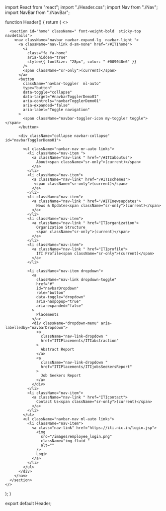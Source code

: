 import React from "react";
import "./Header.css";
import Nav from "./Nav";
import NavBar from "./NavBar";

function Header() {
  return (
    <>
      <Nav />
      <NavBar />

      <section id="home" className=" font-weight-bold  sticky-top navdetails">
        <nav className="navbar navbar-expand-lg  navbar-light ">
          <a className="nav-link d-sm-none" href="/#ITIhome">
            <i
              class="fa fa-home"
              aria-hidden="true"
              style={{ fontSize: "28px", color: " #009048e6" }}
            />
            <span className="sr-only">(current)</span>
          </a>
          <button
            className="navbar-toggler  ml-auto"
            type="button"
            data-toggle="collapse"
            data-target="#navbarTogglerDemo01"
            aria-controls="navbarTogglerDemo01"
            aria-expanded="false"
            aria-label="Toggle navigation"
          >
            <span className="navbar-toggler-icon my-toggler toggle"></span>
          </button>

          <div className="collapse navbar-collapse" id="navbarTogglerDemo01">
            
            <ul className="navbar-nav mr-auto links">
              <li className="nav-item ">
                <a className="nav-link " href="/#ITIaboutus">
                  About<span className="sr-only">(current)</span>
                </a>
              </li>
              <li className="nav-item">
                <a className="nav-link" href="/#ITIschemes">
                 <span className="sr-only">(current)</span>
                </a>
              </li>
              <li className="nav-item">
                <a className="nav-link " href="/#ITInewsupdates">
                  News & Updates<span className="sr-only">(current)</span>
                </a>
              </li>
              <li className="nav-item">
                <a className="nav-link " href="ITIorganization">
                  Organization Structure
                  <span className="sr-only">(current)</span>
                </a>
              </li>
              <li className="nav-item">
                <a className="nav-link " href="ITIprofile">
                  ITI Profile<span className="sr-only">(current)</span>
                </a>
              </li>

              <li className="nav-item dropdown">
                <a
                  className="nav-link dropdown-toggle"
                  href="#"
                  id="navbarDropdown"
                  role="button"
                  data-toggle="dropdown"
                  aria-haspopup="true"
                  aria-expanded="false"
                >
                  Placements
                </a>
                <div className="dropdown-menu" aria-labelledby="navbarDropdown">
                  <a
                    className="nav-link-dropdown "
                    href="ITIPlacements/ITIabstraction"
                  >
                    Abstract Report
                  </a>
                  <a
                    className="nav-link-dropdown "
                    href="ITIPlacements/ITIjobsSeekersReport"
                  >
                    Job Seekers Report
                  </a>
                </div>
              </li>
              <li className="nav-item">
                <a className="nav-link " href="ITIcontact">
                  Contact Us<span className="sr-only">(current)</span>
                </a>
              </li>
            </ul>
            <ul className="navbar-nav ml-auto links">
              <li className="nav-item">
                <a class="nav-link" href="https://iti.nic.in/login.jsp">
                  <img
                    src="/images/employee_login.png"
                    className="img-fluid "
                    alt=""
                  />
                  Login
                </a>
              </li>
            </ul>
          </div>
        </nav>
      </section>
    </>
  );
}

export default Header;
